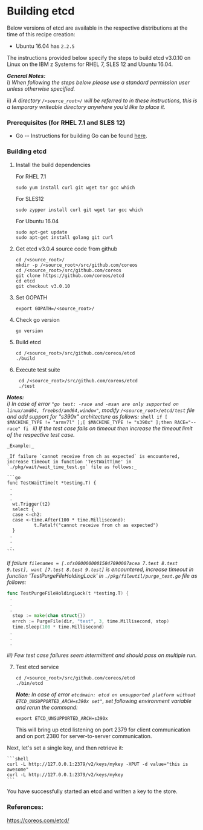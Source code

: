 <!---PACKAGE:etcd--->
<!---DISTRO:SLES 12:3.0.10--->
<!---DISTRO:RHEL 7.1:3.0.10--->
<!---DISTRO:Ubuntu 16.x:3.0.10--->

# Building etcd

Below versions of etcd are available in the respective distributions at the time of this recipe creation: 

*    Ubuntu 16.04 has `2.2.5`

The instructions provided below specify the steps to build etcd v3.0.10 on Linux on the IBM z Systems for RHEL 7, SLES 12 and Ubuntu 16.04.

_**General Notes:**_ 	 
i) _When following the steps below please use a standard permission user unless otherwise specified._

ii) _A directory `/<source_root>/` will be referred to in these instructions, this is a temporary writeable directory anywhere you'd like to place it._

### Prerequisites (for RHEL 7.1 and SLES 12)
  * Go
  -- Instructions for building Go can be found [here](https://github.com/linux-on-ibm-z/docs/wiki/Building-Go-1.7).

### Building etcd
1. Install the build dependencies

    For RHEL 7.1
    ```shell
    sudo yum install curl git wget tar gcc which
    ```

    For SLES12
    ```shell
    sudo zypper install curl git wget tar gcc which
    
    ```
    For Ubuntu 16.04
    ```shell
    sudo apt-get update
    sudo apt-get install golang git curl
    ```
	
2. Get etcd v3.0.4 source code from github

    ```shell
    cd /<source_root>/
	mkdir -p /<source_root>/src/github.com/coreos
    cd /<source_root>/src/github.com/coreos
    git clone https://github.com/coreos/etcd
    cd etcd
    git checkout v3.0.10
    ```
3. Set GOPATH
   
    ```shell
	export GOPATH=/<source_root>/
	```
    
4. Check go version

    ```shell
    go version
    ```
5. Build etcd

    ```shell
    cd /<source_root>/src/github.com/coreos/etcd
    ./build
    ```
6. Execute test suite
   ```shell
    cd /<source_root>/src/github.com/coreos/etcd
    ./test
   ```
_**Notes:**_  
_i) In case of error `"go test: -race and -msan are only supported on linux/amd64, freebsd/amd64,window"`, modify `/<source_root>/etcd/test` file and add support for "s390x" architecture as follows:_
    ```shell
    if [ $MACHINE_TYPE != "armv7l" ];[ $MACHINE_TYPE != "s390x" ];then
      RACE="--race"
    fi
    ```
_ii) If the test case fails on timeout then increase the timeout limit of the respective test case._
	
	_Example:_
	
	_If failure `cannot receive from ch as expected` is encountered, increase timeout in function 'TestWaitTime' in `./pkg/wait/wait_time_test.go` file as follows:_

    ```go
    func TestWaitTime(t *testing.T) {
     .
     .
     .
      wt.Trigger(t2)
      select {
      case <-ch2:
      case <-time.After(100 * time.Millisecond):
              t.Fatalf("cannot receive from ch as expected")
      }
     .
     .
     .
    ```

   _If failure `filenames = [.nfs00000000015847090007acea 7.test 8.test 9.test], want [7.test 8.test 9.test]` is encountered, increase timeout in function 'TestPurgeFileHoldingLock' in `./pkg/fileutil/purge_test.go` file as follows:_

   ```go
   func TestPurgeFileHoldingLock(t *testing.T) {
    .
    .
    .
     stop := make(chan struct{})
	 errch := PurgeFile(dir, "test", 3, time.Millisecond, stop)
	 time.Sleep(100 * time.Millisecond)
    .
    .
    .
   ```
	
   _iii) Few test case failures seem intermittent and should pass on multiple run._

7. Test etcd service

    ```shell
    cd /<source_root>/src/github.com/coreos/etcd
    ./bin/etcd
    ```

    _**Note:** In case of error `etcdmain: etcd on unsupported platform without ETCD_UNSUPPORTED_ARCH=s390x set"`, set following environment variable and rerun the command:_
    
    ```shell
    export ETCD_UNSUPPORTED_ARCH=s390x
    ```
    This will bring up etcd listening on port 2379 for client communication and on port 2380 for server-to-server communication.
 
  Next, let's set a single key, and then retrieve it:

    ```shell
    curl -L http://127.0.0.1:2379/v2/keys/mykey -XPUT -d value="this is awesome"
    curl -L http://127.0.0.1:2379/v2/keys/mykey
    ```

  You have successfully started an etcd and written a key to the store.
 
### References:
https://coreos.com/etcd/